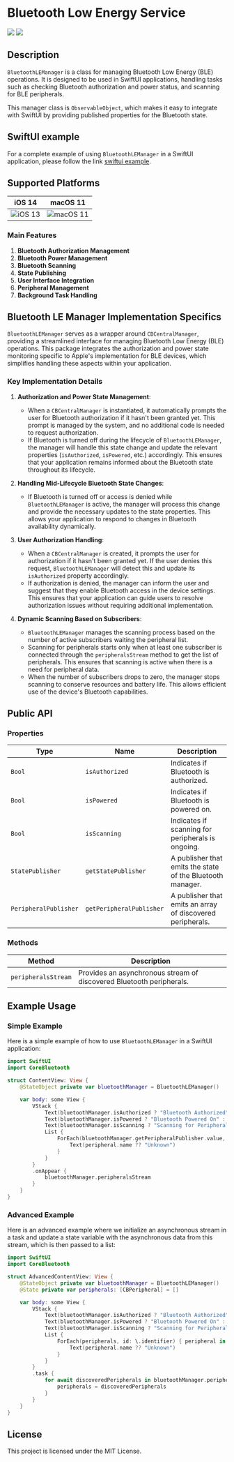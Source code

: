 # Bluetooth Low Energy Service

[![](https://img.shields.io/endpoint?url=https%3A%2F%2Fswiftpackageindex.com%2Fapi%2Fpackages%2FThe-Igor%2Fbluetooth-law-energy-swift%2Fbadge%3Ftype%3Dswift-versions)](https://swiftpackageindex.com/The-Igor/bluetooth-law-energy-swift) [![](https://img.shields.io/endpoint?url=https%3A%2F%2Fswiftpackageindex.com%2Fapi%2Fpackages%2FThe-Igor%2Fbluetooth-law-energy-swift%2Fbadge%3Ftype%3Dplatforms)](https://swiftpackageindex.com/The-Igor/bluetooth-law-energy-swift)

## Description

`BluetoothLEManager` is a class for managing Bluetooth Low Energy (BLE) operations. It is designed to be used in SwiftUI applications, handling tasks such as checking Bluetooth authorization and power status, and scanning for BLE peripherals.

This manager class is `ObservableObject`, which makes it easy to integrate with SwiftUI by providing published properties for the Bluetooth state.

## SwiftUI example

For a complete example of using `BluetoothLEManager` in a SwiftUI application, please follow the link [swiftui example](https://github.com/The-Igor/bluetooth-law-energy_example).

## Supported Platforms

| iOS 14 | macOS 11 |
|:-------:|:-------:|
| ![iOS 13](https://github.com/The-Igor/bluetooth-law-energy-swift/blob/main/img/ble_manager.jpeg) | ![macOS 11](https://github.com/The-Igor/bluetooth-law-energy-swift/blob/main/img/bluetoth_le.gif) |

### Main Features
1. **Bluetooth Authorization Management**
2. **Bluetooth Power Management**
3. **Bluetooth Scanning**
4. **State Publishing**
5. **User Interface Integration**
6. **Peripheral Management**
7. **Background Task Handling**

## Bluetooth LE Manager Implementation Specifics

`BluetoothLEManager` serves as a wrapper around `CBCentralManager`, providing a streamlined interface for managing Bluetooth Low Energy (BLE) operations. This package integrates the authorization and power state monitoring specific to Apple's implementation for BLE devices, which simplifies handling these aspects within your application.

### Key Implementation Details

1. **Authorization and Power State Management**:
   - When a `CBCentralManager` is instantiated, it automatically prompts the user for Bluetooth authorization if it hasn't been granted yet. This prompt is managed by the system, and no additional code is needed to request authorization.
   - If Bluetooth is turned off during the lifecycle of `BluetoothLEManager`, the manager will handle this state change and update the relevant properties (`isAuthorized`, `isPowered`, etc.) accordingly. This ensures that your application remains informed about the Bluetooth state throughout its lifecycle.

2. **Handling Mid-Lifecycle Bluetooth State Changes**:
   - If Bluetooth is turned off or access is denied while `BluetoothLEManager` is active, the manager will process this change and provide the necessary updates to the state properties. This allows your application to respond to changes in Bluetooth availability dynamically.

3. **User Authorization Handling**:
   - When a `CBCentralManager` is created, it prompts the user for authorization if it hasn't been granted yet. If the user denies this request, `BluetoothLEManager` will detect this and update its `isAuthorized` property accordingly.
   - If authorization is denied, the manager can inform the user and suggest that they enable Bluetooth access in the device settings. This ensures that your application can guide users to resolve authorization issues without requiring additional implementation.

4. **Dynamic Scanning Based on Subscribers**:
   - `BluetoothLEManager` manages the scanning process based on the number of active subscribers waiting the peripheral list.
   - Scanning for peripherals starts only when at least one subscriber is connected through the `peripheralsStream` method to get the list of peripherals. This ensures that scanning is active when there is a need for peripheral data.
   - When the number of subscribers drops to zero, the manager stops scanning to conserve resources and battery life. This allows efficient use of the device's Bluetooth capabilities.

## Public API

### Properties

| Type      | Name                   | Description                                          |
|-----------|------------------------|------------------------------------------------------|
| `Bool`    | `isAuthorized`         | Indicates if Bluetooth is authorized.                |
| `Bool`    | `isPowered`            | Indicates if Bluetooth is powered on.                |
| `Bool`    | `isScanning`           | Indicates if scanning for peripherals is ongoing.    |
| `StatePublisher` | `getStatePublisher`    | A publisher that emits the state of the Bluetooth manager. |
| `PeripheralPublisher` | `getPeripheralPublisher` | A publisher that emits an array of discovered peripherals. |

### Methods

| Method                        | Description                                                      |
|-------------------------------|------------------------------------------------------------------|
| `peripheralsStream`           | Provides an asynchronous stream of discovered Bluetooth peripherals. |

## Example Usage

### Simple Example

Here is a simple example of how to use `BluetoothLEManager` in a SwiftUI application:

```swift
import SwiftUI
import CoreBluetooth

struct ContentView: View {
    @StateObject private var bluetoothManager = BluetoothLEManager()

    var body: some View {
        VStack {
            Text(bluetoothManager.isAuthorized ? "Bluetooth Authorized" : "Bluetooth Not Authorized")
            Text(bluetoothManager.isPowered ? "Bluetooth Powered On" : "Bluetooth Powered Off")
            Text(bluetoothManager.isScanning ? "Scanning for Peripherals" : "Not Scanning")
            List {
                ForEach(bluetoothManager.getPeripheralPublisher.value, id: \.identifier) { peripheral in
                    Text(peripheral.name ?? "Unknown")
                }
            }
        }
        .onAppear {
            bluetoothManager.peripheralsStream
        }
    }
}
```

### Advanced Example

Here is an advanced example where we initialize an asynchronous stream in a task and update a state variable with the asynchronous data from this stream, which is then passed to a list:

```swift
import SwiftUI
import CoreBluetooth

struct AdvancedContentView: View {
    @StateObject private var bluetoothManager = BluetoothLEManager()
    @State private var peripherals: [CBPeripheral] = []

    var body: some View {
        VStack {
            Text(bluetoothManager.isAuthorized ? "Bluetooth Authorized" : "Bluetooth Not Authorized")
            Text(bluetoothManager.isPowered ? "Bluetooth Powered On" : "Bluetooth Powered Off")
            Text(bluetoothManager.isScanning ? "Scanning for Peripherals" : "Not Scanning")
            List {
                ForEach(peripherals, id: \.identifier) { peripheral in
                    Text(peripheral.name ?? "Unknown")
                }
            }
        }
        .task {
            for await discoveredPeripherals in bluetoothManager.peripheralsStream {
                peripherals = discoveredPeripherals
            }
        }
    }
}
```

## License

This project is licensed under the MIT License.
